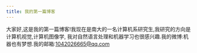 ```yaml
---
title: 我的第一篇博客
---
```

大家好,这是我的第一篇博客!我现在是南大的一名计算机系研究生,我研究的方向是计算机视觉,计算机图像学,
我对自然语言处理和机器学习也很感兴趣.我的微博:机器也有梦想.我的邮箱:1042026665@qq.com
